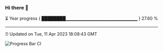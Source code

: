 ### Hi there 👋

⏳ Year progress { ████████▁▁▁▁▁▁▁▁▁▁▁▁▁▁▁▁▁▁▁▁▁▁ } 27.60 %

---

⏰ Updated on Tue, 11 Apr 2023 18:08:43 GMT

![Progress Bar CI](https://github.com/Shyam-Makwana/GitHub-Actions-Demo/workflows/Progress%20Bar%20CI/badge.svg)
